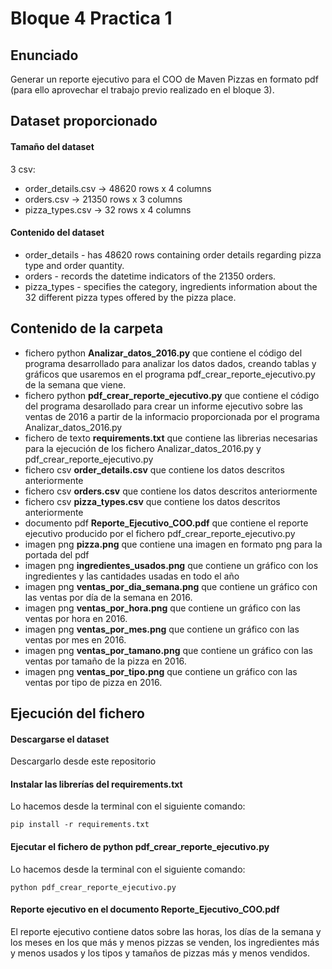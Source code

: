 # Bloque 4 Practica 1
## Enunciado
Generar un reporte ejecutivo para el COO de Maven Pizzas en formato pdf (para ello aprovechar el trabajo previo realizado en el bloque 3).

## Dataset proporcionado
#### Tamaño del dataset
3 csv:
- order_details.csv -> 48620 rows x 4 columns
- orders.csv -> 21350 rows x 3 columns
- pizza_types.csv -> 32 rows x 4 columns

#### Contenido del dataset
- order_details - has 48620 rows containing order details regarding pizza type and order quantity.
- orders - records the datetime indicators of the 21350 orders.
- pizza_types - specifies the category, ingredients information about the 32 different pizza types offered by the pizza place.
## Contenido de la carpeta
- fichero python **Analizar_datos_2016.py** que contiene el código del programa desarrollado para analizar los datos dados, creando tablas y gráficos que usaremos en el programa pdf_crear_reporte_ejecutivo.py
  de la semana que viene.
- fichero python **pdf_crear_reporte_ejecutivo.py** que contiene el código del programa desarollado para crear un informe ejecutivo sobre las ventas de 2016 a partir de la informacio proporcionada por el programa Analizar_datos_2016.py
- fichero de texto **requirements.txt** que contiene las librerias necesarias para la ejecución de los fichero Analizar_datos_2016.py y pdf_crear_reporte_ejecutivo.py
- fichero csv **order_details.csv** que contiene los datos descritos anteriormente
- fichero csv **orders.csv** que contiene los datos descritos anteriormente
- fichero csv **pizza_types.csv** que contiene los datos descritos anteriormente
- documento pdf **Reporte_Ejecutivo_COO.pdf** que contiene el reporte ejecutivo producido por el fichero pdf_crear_reporte_ejecutivo.py
- imagen png **pizza.png** que contiene una imagen en formato png para la portada del pdf
- imagen png **ingredientes_usados.png** que contiene un gráfico con los ingredientes y las cantidades usadas en todo el año
- imagen png **ventas_por_dia_semana.png** que contiene un gráfico con las ventas por día de la semana en 2016.
- imagen png **ventas_por_hora.png** que contiene un gráfico con las ventas por hora en 2016.
- imagen png **ventas_por_mes.png** que contiene un gráfico con las ventas por mes en 2016.
- imagen png **ventas_por_tamano.png** que contiene un gráfico con las ventas por tamaño de la pizza en 2016.
- imagen png **ventas_por_tipo.png** que contiene un gráfico con las ventas por tipo de pizza en 2016.
## Ejecución del fichero
#### Descargarse el dataset
Descargarlo desde este repositorio
#### Instalar las librerías del requirements.txt
Lo hacemos desde la terminal con el siguiente comando:

`pip install -r requirements.txt`
#### Ejecutar el fichero de python pdf_crear_reporte_ejecutivo.py
Lo hacemos desde la terminal con el siguiente comando:

`python pdf_crear_reporte_ejecutivo.py`
#### Reporte ejecutivo en el documento Reporte_Ejecutivo_COO.pdf
El reporte ejecutivo contiene datos sobre las horas, los días de la semana y los meses en los que más y menos pizzas se venden, los ingredientes más y menos usados y los tipos y tamaños de pizzas más y menos vendidos.
